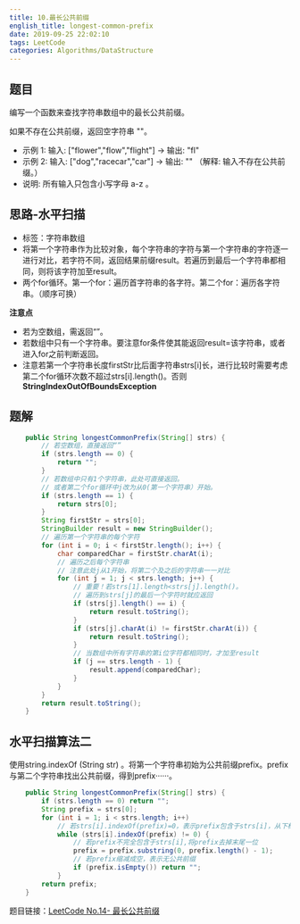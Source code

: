 ```yaml
---
title: 10.最长公共前缀
english_title: longest-common-prefix
date: 2019-09-25 22:02:10
tags: LeetCode
categories: Algorithms/DataStructure
---
```


## 题目

编写一个函数来查找字符串数组中的最长公共前缀。

如果不存在公共前缀，返回空字符串 ""。

* 示例 1: 输入: ["flower","flow","flight"]  ->   输出: "fl"    
* 示例 2: 输入: ["dog","racecar","car"]     ->   输出: ""  （解释: 输入不存在公共前缀。）
* 说明:  所有输入只包含小写字母 a-z 。

## 思路-水平扫描

* 标签：字符串数组
* 将第一个字符串作为比较对象，每个字符串的字符与第一个字符串的字符逐一进行对比，若字符不同，返回结果前缀result。若遍历到最后一个字符串都相同，则将该字符加至result。
* 两个for循环。第一个for：遍历首字符串的各字符。第二个for：遍历各字符串。（顺序可换）

**注意点**

* 若为空数组，需返回“”。
* 若数组中只有一个字符串。要注意for条件使其能返回result=该字符串，或者进入for之前判断返回。
* 注意若第一个字符串长度firstStr比后面字符串strs[i]长，进行比较时需要考虑第二个for循环次数不超过strs[i].length()。否则**StringIndexOutOfBoundsException**

## 题解

```java
    public String longestCommonPrefix(String[] strs) {
        // 若空数组，直接返回“”
        if (strs.length == 0) {
            return "";
        }
        // 若数组中只有1个字符串，此处可直接返回。
        // 或者第二个for循环中j改为从0(第一个字符串）开始。
        if (strs.length == 1) {
            return strs[0];
        }
        String firstStr = strs[0];
        StringBuilder result = new StringBuilder();
        // 遍历第一个字符串的每个字符
        for (int i = 0; i < firstStr.length(); i++) {
            char comparedChar = firstStr.charAt(i);
            // 遍历之后每个字符串
            // 注意此处j从1开始，将第二个及之后的字符串一一对比
            for (int j = 1; j < strs.length; j++) {
                // 重要！若strs[1].length<strs[j].length()。
                // 遍历到strs[j]的最后一个字符时就应返回
                if (strs[j].length() == i) {
                    return result.toString();
                }
                if (strs[j].charAt(i) != firstStr.charAt(i)) {
                    return result.toString();
                }
                // 当数组中所有字符串的第i位字符都相同时，才加至result
                if (j == strs.length - 1) {
                    result.append(comparedChar);
                }
            }
        }
        return result.toString();
    }
```

## 

## 水平扫描算法二

使用string.indexOf (String str) 。将第一个字符串初始为公共前缀prefix。prefix与第二个字符串找出公共前缀，得到prefix······。

```java
    public String longestCommonPrefix(String[] strs) {
        if (strs.length == 0) return "";
        String prefix = strs[0];
        for (int i = 1; i < strs.length; i++)
            // 若strs[i].indexOf(prefix)=0，表示prefix包含于strs[i]，从下标0开始
            while (strs[i].indexOf(prefix) != 0) {
                // 若prefix不完全包含于strs[i],将prefix去掉末尾一位
                prefix = prefix.substring(0, prefix.length() - 1);
                // 若prefix缩减成空，表示无公共前缀
                if (prefix.isEmpty()) return "";
            }
        return prefix;
    }
```



题目链接：[LeetCode No.14- 最长公共前缀](https://leetcode-cn.com/problems/longest-common-prefix)
